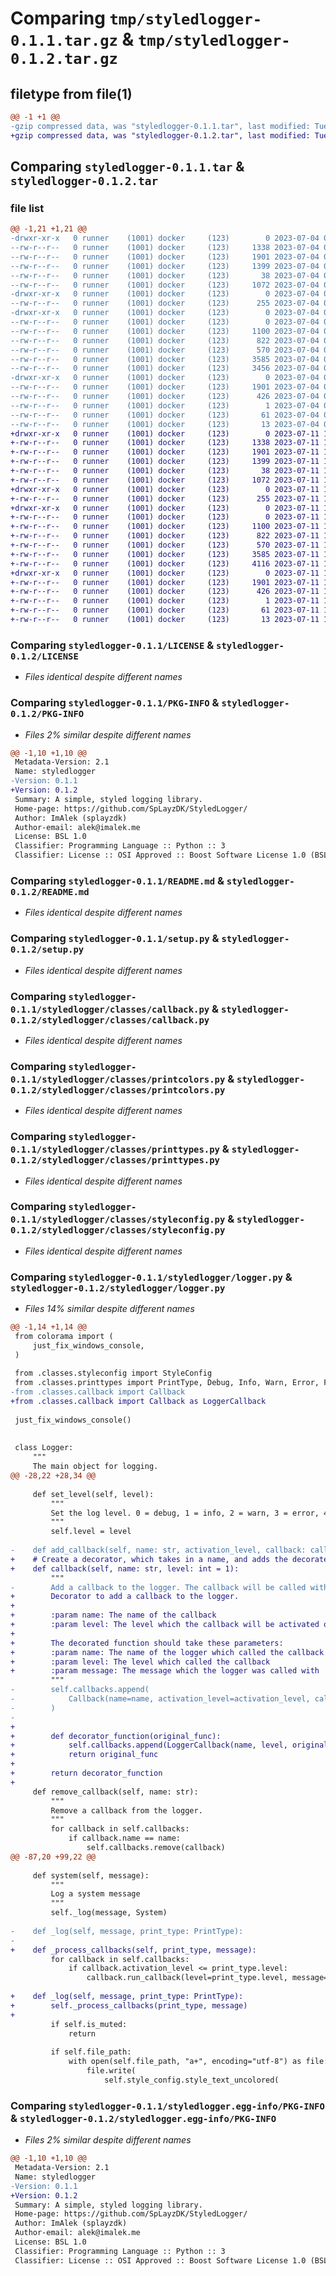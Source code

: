# Comparing `tmp/styledlogger-0.1.1.tar.gz` & `tmp/styledlogger-0.1.2.tar.gz`

## filetype from file(1)

```diff
@@ -1 +1 @@
-gzip compressed data, was "styledlogger-0.1.1.tar", last modified: Tue Jul  4 09:17:11 2023, max compression
+gzip compressed data, was "styledlogger-0.1.2.tar", last modified: Tue Jul 11 15:12:33 2023, max compression
```

## Comparing `styledlogger-0.1.1.tar` & `styledlogger-0.1.2.tar`

### file list

```diff
@@ -1,21 +1,21 @@
-drwxr-xr-x   0 runner    (1001) docker     (123)        0 2023-07-04 09:17:11.591174 styledlogger-0.1.1/
--rw-r--r--   0 runner    (1001) docker     (123)     1338 2023-07-04 09:16:56.000000 styledlogger-0.1.1/LICENSE
--rw-r--r--   0 runner    (1001) docker     (123)     1901 2023-07-04 09:17:11.591174 styledlogger-0.1.1/PKG-INFO
--rw-r--r--   0 runner    (1001) docker     (123)     1399 2023-07-04 09:16:56.000000 styledlogger-0.1.1/README.md
--rw-r--r--   0 runner    (1001) docker     (123)       38 2023-07-04 09:17:11.591174 styledlogger-0.1.1/setup.cfg
--rw-r--r--   0 runner    (1001) docker     (123)     1072 2023-07-04 09:16:56.000000 styledlogger-0.1.1/setup.py
-drwxr-xr-x   0 runner    (1001) docker     (123)        0 2023-07-04 09:17:11.587174 styledlogger-0.1.1/styledlogger/
--rw-r--r--   0 runner    (1001) docker     (123)      255 2023-07-04 09:16:56.000000 styledlogger-0.1.1/styledlogger/__init__.py
-drwxr-xr-x   0 runner    (1001) docker     (123)        0 2023-07-04 09:17:11.591174 styledlogger-0.1.1/styledlogger/classes/
--rw-r--r--   0 runner    (1001) docker     (123)        0 2023-07-04 09:16:56.000000 styledlogger-0.1.1/styledlogger/classes/__init__.py
--rw-r--r--   0 runner    (1001) docker     (123)     1100 2023-07-04 09:16:56.000000 styledlogger-0.1.1/styledlogger/classes/callback.py
--rw-r--r--   0 runner    (1001) docker     (123)      822 2023-07-04 09:16:56.000000 styledlogger-0.1.1/styledlogger/classes/printcolors.py
--rw-r--r--   0 runner    (1001) docker     (123)      570 2023-07-04 09:16:56.000000 styledlogger-0.1.1/styledlogger/classes/printtypes.py
--rw-r--r--   0 runner    (1001) docker     (123)     3585 2023-07-04 09:16:56.000000 styledlogger-0.1.1/styledlogger/classes/styleconfig.py
--rw-r--r--   0 runner    (1001) docker     (123)     3456 2023-07-04 09:16:56.000000 styledlogger-0.1.1/styledlogger/logger.py
-drwxr-xr-x   0 runner    (1001) docker     (123)        0 2023-07-04 09:17:11.587174 styledlogger-0.1.1/styledlogger.egg-info/
--rw-r--r--   0 runner    (1001) docker     (123)     1901 2023-07-04 09:17:11.000000 styledlogger-0.1.1/styledlogger.egg-info/PKG-INFO
--rw-r--r--   0 runner    (1001) docker     (123)      426 2023-07-04 09:17:11.000000 styledlogger-0.1.1/styledlogger.egg-info/SOURCES.txt
--rw-r--r--   0 runner    (1001) docker     (123)        1 2023-07-04 09:17:11.000000 styledlogger-0.1.1/styledlogger.egg-info/dependency_links.txt
--rw-r--r--   0 runner    (1001) docker     (123)       61 2023-07-04 09:17:11.000000 styledlogger-0.1.1/styledlogger.egg-info/requires.txt
--rw-r--r--   0 runner    (1001) docker     (123)       13 2023-07-04 09:17:11.000000 styledlogger-0.1.1/styledlogger.egg-info/top_level.txt
+drwxr-xr-x   0 runner    (1001) docker     (123)        0 2023-07-11 15:12:33.586098 styledlogger-0.1.2/
+-rw-r--r--   0 runner    (1001) docker     (123)     1338 2023-07-11 15:12:17.000000 styledlogger-0.1.2/LICENSE
+-rw-r--r--   0 runner    (1001) docker     (123)     1901 2023-07-11 15:12:33.586098 styledlogger-0.1.2/PKG-INFO
+-rw-r--r--   0 runner    (1001) docker     (123)     1399 2023-07-11 15:12:17.000000 styledlogger-0.1.2/README.md
+-rw-r--r--   0 runner    (1001) docker     (123)       38 2023-07-11 15:12:33.586098 styledlogger-0.1.2/setup.cfg
+-rw-r--r--   0 runner    (1001) docker     (123)     1072 2023-07-11 15:12:17.000000 styledlogger-0.1.2/setup.py
+drwxr-xr-x   0 runner    (1001) docker     (123)        0 2023-07-11 15:12:33.586098 styledlogger-0.1.2/styledlogger/
+-rw-r--r--   0 runner    (1001) docker     (123)      255 2023-07-11 15:12:17.000000 styledlogger-0.1.2/styledlogger/__init__.py
+drwxr-xr-x   0 runner    (1001) docker     (123)        0 2023-07-11 15:12:33.586098 styledlogger-0.1.2/styledlogger/classes/
+-rw-r--r--   0 runner    (1001) docker     (123)        0 2023-07-11 15:12:17.000000 styledlogger-0.1.2/styledlogger/classes/__init__.py
+-rw-r--r--   0 runner    (1001) docker     (123)     1100 2023-07-11 15:12:17.000000 styledlogger-0.1.2/styledlogger/classes/callback.py
+-rw-r--r--   0 runner    (1001) docker     (123)      822 2023-07-11 15:12:17.000000 styledlogger-0.1.2/styledlogger/classes/printcolors.py
+-rw-r--r--   0 runner    (1001) docker     (123)      570 2023-07-11 15:12:17.000000 styledlogger-0.1.2/styledlogger/classes/printtypes.py
+-rw-r--r--   0 runner    (1001) docker     (123)     3585 2023-07-11 15:12:17.000000 styledlogger-0.1.2/styledlogger/classes/styleconfig.py
+-rw-r--r--   0 runner    (1001) docker     (123)     4116 2023-07-11 15:12:17.000000 styledlogger-0.1.2/styledlogger/logger.py
+drwxr-xr-x   0 runner    (1001) docker     (123)        0 2023-07-11 15:12:33.586098 styledlogger-0.1.2/styledlogger.egg-info/
+-rw-r--r--   0 runner    (1001) docker     (123)     1901 2023-07-11 15:12:33.000000 styledlogger-0.1.2/styledlogger.egg-info/PKG-INFO
+-rw-r--r--   0 runner    (1001) docker     (123)      426 2023-07-11 15:12:33.000000 styledlogger-0.1.2/styledlogger.egg-info/SOURCES.txt
+-rw-r--r--   0 runner    (1001) docker     (123)        1 2023-07-11 15:12:33.000000 styledlogger-0.1.2/styledlogger.egg-info/dependency_links.txt
+-rw-r--r--   0 runner    (1001) docker     (123)       61 2023-07-11 15:12:33.000000 styledlogger-0.1.2/styledlogger.egg-info/requires.txt
+-rw-r--r--   0 runner    (1001) docker     (123)       13 2023-07-11 15:12:33.000000 styledlogger-0.1.2/styledlogger.egg-info/top_level.txt
```

### Comparing `styledlogger-0.1.1/LICENSE` & `styledlogger-0.1.2/LICENSE`

 * *Files identical despite different names*

### Comparing `styledlogger-0.1.1/PKG-INFO` & `styledlogger-0.1.2/PKG-INFO`

 * *Files 2% similar despite different names*

```diff
@@ -1,10 +1,10 @@
 Metadata-Version: 2.1
 Name: styledlogger
-Version: 0.1.1
+Version: 0.1.2
 Summary: A simple, styled logging library.
 Home-page: https://github.com/SpLayzDK/StyledLogger/
 Author: ImAlek (splayzdk)
 Author-email: alek@imalek.me
 License: BSL 1.0
 Classifier: Programming Language :: Python :: 3
 Classifier: License :: OSI Approved :: Boost Software License 1.0 (BSL-1.0)
```

### Comparing `styledlogger-0.1.1/README.md` & `styledlogger-0.1.2/README.md`

 * *Files identical despite different names*

### Comparing `styledlogger-0.1.1/setup.py` & `styledlogger-0.1.2/setup.py`

 * *Files identical despite different names*

### Comparing `styledlogger-0.1.1/styledlogger/classes/callback.py` & `styledlogger-0.1.2/styledlogger/classes/callback.py`

 * *Files identical despite different names*

### Comparing `styledlogger-0.1.1/styledlogger/classes/printcolors.py` & `styledlogger-0.1.2/styledlogger/classes/printcolors.py`

 * *Files identical despite different names*

### Comparing `styledlogger-0.1.1/styledlogger/classes/printtypes.py` & `styledlogger-0.1.2/styledlogger/classes/printtypes.py`

 * *Files identical despite different names*

### Comparing `styledlogger-0.1.1/styledlogger/classes/styleconfig.py` & `styledlogger-0.1.2/styledlogger/classes/styleconfig.py`

 * *Files identical despite different names*

### Comparing `styledlogger-0.1.1/styledlogger/logger.py` & `styledlogger-0.1.2/styledlogger/logger.py`

 * *Files 14% similar despite different names*

```diff
@@ -1,14 +1,14 @@
 from colorama import (
     just_fix_windows_console,
 )
 
 from .classes.styleconfig import StyleConfig
 from .classes.printtypes import PrintType, Debug, Info, Warn, Error, Fatal, System
-from .classes.callback import Callback
+from .classes.callback import Callback as LoggerCallback
 
 just_fix_windows_console()
 
 
 class Logger:
     """
     The main object for logging.
@@ -28,22 +28,34 @@
 
     def set_level(self, level):
         """
         Set the log level. 0 = debug, 1 = info, 2 = warn, 3 = error, 4 = fatal. All prints lower than the level will be ignored.
         """
         self.level = level
 
-    def add_callback(self, name: str, activation_level, callback: callable):
+    # Create a decorator, which takes in a name, and adds the decorated function to the logger's callbacks
+    def callback(self, name: str, level: int = 1):
         """
-        Add a callback to the logger. The callback will be called with the message as the first argument.
+        Decorator to add a callback to the logger.
+
+        :param name: The name of the callback
+        :param level: The level which the callback will be activated on. Higher levels than the specified level will be activated as well.
+
+        The decorated function should take these parameters:
+        :param name: The name of the logger which called the callback
+        :param level: The level which called the callback
+        :param message: The message which the logger was called with
         """
-        self.callbacks.append(
-            Callback(name=name, activation_level=activation_level, callback=callback)
-        )
-    
+
+        def decorator_function(original_func):
+            self.callbacks.append(LoggerCallback(name, level, original_func))
+            return original_func
+
+        return decorator_function
+
     def remove_callback(self, name: str):
         """
         Remove a callback from the logger.
         """
         for callback in self.callbacks:
             if callback.name == name:
                 self.callbacks.remove(callback)
@@ -87,20 +99,22 @@
 
     def system(self, message):
         """
         Log a system message
         """
         self._log(message, System)
 
-    def _log(self, message, print_type: PrintType):
-
+    def _process_callbacks(self, print_type, message):
         for callback in self.callbacks:
             if callback.activation_level <= print_type.level:
                 callback.run_callback(level=print_type.level, message=message)
 
+    def _log(self, message, print_type: PrintType):
+        self._process_callbacks(print_type, message)
+
         if self.is_muted:
             return
 
         if self.file_path:
             with open(self.file_path, "a+", encoding="utf-8") as file:
                 file.write(
                     self.style_config.style_text_uncolored(
```

### Comparing `styledlogger-0.1.1/styledlogger.egg-info/PKG-INFO` & `styledlogger-0.1.2/styledlogger.egg-info/PKG-INFO`

 * *Files 2% similar despite different names*

```diff
@@ -1,10 +1,10 @@
 Metadata-Version: 2.1
 Name: styledlogger
-Version: 0.1.1
+Version: 0.1.2
 Summary: A simple, styled logging library.
 Home-page: https://github.com/SpLayzDK/StyledLogger/
 Author: ImAlek (splayzdk)
 Author-email: alek@imalek.me
 License: BSL 1.0
 Classifier: Programming Language :: Python :: 3
 Classifier: License :: OSI Approved :: Boost Software License 1.0 (BSL-1.0)
```

